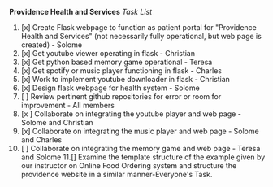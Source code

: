 **Providence Health and Services**
*Task List*

1. [x] Create Flask webpage to function as patient portal for "Providence Health and Services" (not necessarily fully operational, but web page is created) - Solome 
2. [x] Get youtube viewer operating in flask - Christian 
3. [x] Get python based memory game operational - Teresa 
4. [x] Get spotify or music player functioning in flask - Charles 
5. [x] Work to implement youtube downloader in flask - Christian 
6. [x] Design flask webpage for health system - Solome 
7. [ ] Review pertinent github repositories for error or room for improvement - All members
8. [x ] Collaborate on integrating the youtube player and web page - Solome and Christian
9. [x] Collaborate on integrating the music player and web page - Solome and Charles
10. [ ] Collaborate on integrating the memory game and web page - Teresa and Solome
11.[] Examine the template structure of the example given by our instructor on Online Food Ordering system and structure the providence website in a similar manner-Everyone's Task.
